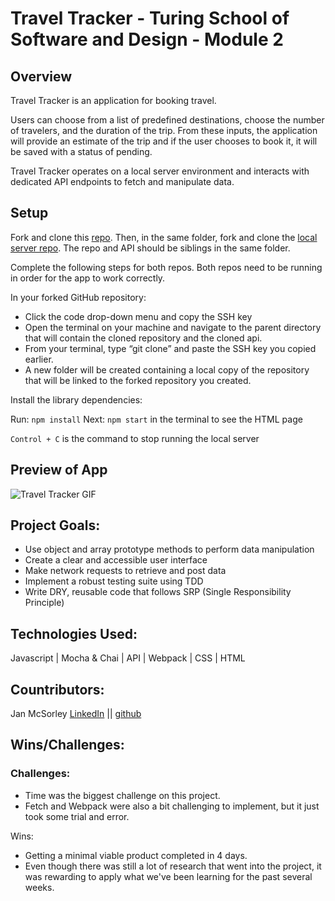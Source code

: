 # Travel Tracker - Turing School of Software and Design - Module 2

## Overview
Travel Tracker is an application for booking travel.

Users can choose from a list of predefined destinations, choose the number of travelers, and the duration of the trip. From these inputs, the application will provide an estimate of the trip and if the user chooses to book it, it will be saved with a status of pending.

Travel Tracker operates on a local server environment and interacts with dedicated API endpoints to fetch and manipulate data.

## Setup
Fork and clone this [repo](https://github.com/jmcsorle/travel-tracker). Then, in the same folder, fork and clone the [local server repo](https://github.com/turingschool-examples/travel-tracker-api). The repo and API should be siblings in the same folder.

Complete the following steps for both repos. Both repos need to be running in order for the app to work correctly.

In your forked GitHub repository:
 - Click the code drop-down menu and copy the SSH key
 - Open the terminal on your machine and navigate to the parent directory that will contain the cloned repository and the cloned api.
 - From your terminal, type “git clone” and paste the SSH key you copied earlier.
 - A new folder will be created containing a local copy of the repository that will be linked to the forked repository you created.

Install the library dependencies:

Run: ```npm install```
Next: ```npm start``` in the terminal to see the HTML page

```Control + C``` is the command to stop running the local server

## Preview of App

![Travel Tracker GIF](https://user-images.githubusercontent.com/7227063/259320491-9f0cdc09-a742-4fa2-a3d8-c856e63d13ac.gif)

## Project Goals: 
 - Use object and array prototype methods to perform data manipulation
 - Create a clear and accessible user interface
 - Make network requests to retrieve and post data
 - Implement a robust testing suite using TDD
 - Write DRY, reusable code that follows SRP (Single Responsibility Principle)

## Technologies Used:
Javascript | Mocha & Chai | API | Webpack | CSS | HTML

## Countributors:
Jan McSorley [LinkedIn](https://www.linkedin.com/in/janmcsorley/) || [github](https://github.com/jmcsorle)

## Wins/Challenges:

### Challenges: 
 - Time was the biggest challenge on this project.
 - Fetch and Webpack were also a bit challenging to implement, but it just took some trial and error.

Wins: 
- Getting a minimal viable product completed in 4 days.
- Even though there was still a lot of research that went into the project, it was rewarding to apply what we've been learning for the past several weeks.

